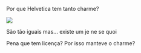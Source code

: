 Por que Helvetica tem tanto charme?

![](https://res.cloudinary.com/boloko/image/upload/f_auto/v1732302727/furushow7/image_bin0od.png)

São tão iguais mas... existe um je ne se quoi

Pena que tem licença? Por isso manteve o charme?